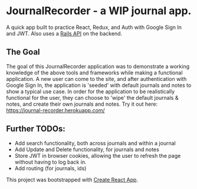 # JournalRecorder - a WIP journal app.

A quick app built to practice React, Redux, and Auth with Google Sign In and JWT. Also uses a [Rails API](https://github.com/ritabc/journal-app-backend) on the backend.

## The Goal

The goal of this JournalRecorder application was to demonstrate a working knowledge of the above tools and frameworks while making a functional application. A new user can come to the site, and after authentication with Google Sign In, the application is 'seeded' with default journals and notes to show a typical use case. In order for the application to be realistically functional for the user, they can choose to 'wipe' the default journals & notes, and create their own journals and notes. Try it out here: https://journal-recorder.herokuapp.com/

## Further TODOs:

- Add search functionality, both across journals and within a journal
- Add Update and Delete functionality, for journals and notes
- Store JWT in browser cookies, allowing the user to refresh the page without having to log back in.
- Add routing (for journals, ids)

This project was bootstrapped with [Create React App](https://github.com/facebook/create-react-app).

